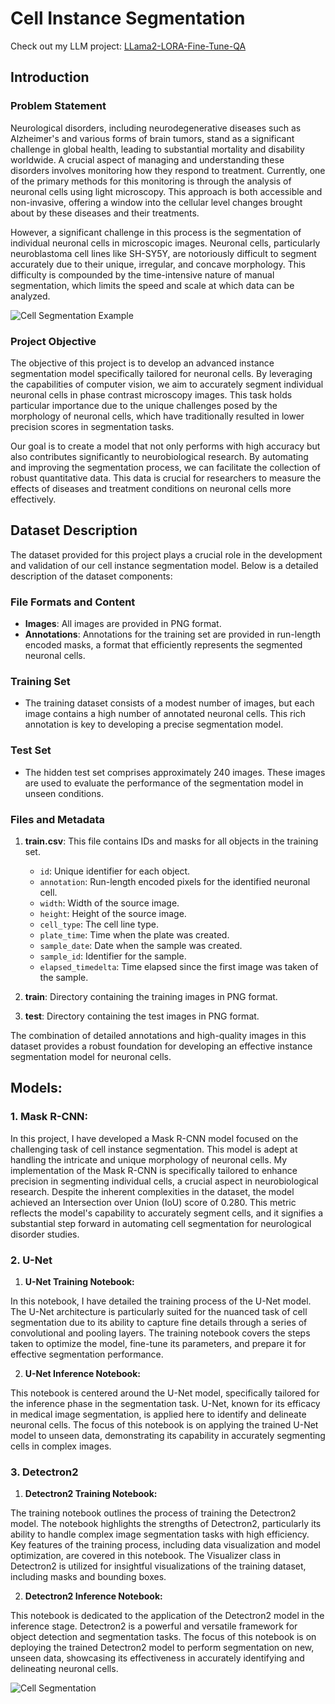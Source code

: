 # Cell Instance Segmentation

Check out my LLM project: [LLama2-LORA-Fine-Tune-QA](https://github.com/rohit-sahoo/LLama2-LORA-Fine-Tune-QA)

## Introduction
### Problem Statement
Neurological disorders, including neurodegenerative diseases such as Alzheimer's and various forms of brain tumors, stand as a significant challenge in global health, leading to substantial mortality and disability worldwide. A crucial aspect of managing and understanding these disorders involves monitoring how they respond to treatment. Currently, one of the primary methods for this monitoring is through the analysis of neuronal cells using light microscopy. This approach is both accessible and non-invasive, offering a window into the cellular level changes brought about by these diseases and their treatments.

However, a significant challenge in this process is the segmentation of individual neuronal cells in microscopic images. Neuronal cells, particularly neuroblastoma cell lines like SH-SY5Y, are notoriously difficult to segment accurately due to their unique, irregular, and concave morphology. This difficulty is compounded by the time-intensive nature of manual segmentation, which limits the speed and scale at which data can be analyzed.

![Cell Segmentation Example](https://github.com/rohit-sahoo/Cell_Instance_Segmentation/blob/main/segmentation.png "Cell Segmentation")



### Project Objective
The objective of this project is to develop an advanced instance segmentation model specifically tailored for neuronal cells. By leveraging the capabilities of computer vision, we aim to accurately segment individual neuronal cells in phase contrast microscopy images. This task holds particular importance due to the unique challenges posed by the morphology of neuronal cells, which have traditionally resulted in lower precision scores in segmentation tasks.

Our goal is to create a model that not only performs with high accuracy but also contributes significantly to neurobiological research. By automating and improving the segmentation process, we can facilitate the collection of robust quantitative data. This data is crucial for researchers to measure the effects of diseases and treatment conditions on neuronal cells more effectively.

## Dataset Description

The dataset provided for this project plays a crucial role in the development and validation of our cell instance segmentation model. Below is a detailed description of the dataset components:

### File Formats and Content
- **Images**: All images are provided in PNG format.
- **Annotations**: Annotations for the training set are provided in run-length encoded masks, a format that efficiently represents the segmented neuronal cells.

### Training Set
- The training dataset consists of a modest number of images, but each image contains a high number of annotated neuronal cells. This rich annotation is key to developing a precise segmentation model.

### Test Set
- The hidden test set comprises approximately 240 images. These images are used to evaluate the performance of the segmentation model in unseen conditions.

### Files and Metadata
1. **train.csv**: This file contains IDs and masks for all objects in the training set.
   - `id`: Unique identifier for each object.
   - `annotation`: Run-length encoded pixels for the identified neuronal cell.
   - `width`: Width of the source image.
   - `height`: Height of the source image.
   - `cell_type`: The cell line type.
   - `plate_time`: Time when the plate was created.
   - `sample_date`: Date when the sample was created.
   - `sample_id`: Identifier for the sample.
   - `elapsed_timedelta`: Time elapsed since the first image was taken of the sample.

2. **train**: Directory containing the training images in PNG format.
3. **test**: Directory containing the test images in PNG format.

The combination of detailed annotations and high-quality images in this dataset provides a robust foundation for developing an effective instance segmentation model for neuronal cells.


## Models:

### 1. Mask R-CNN:

In this project, I have developed a Mask R-CNN model focused on the challenging task of cell instance segmentation. This model is adept at handling the intricate and unique morphology of neuronal cells. My implementation of the Mask R-CNN is specifically tailored to enhance precision in segmenting individual cells, a crucial aspect in neurobiological research. Despite the inherent complexities in the dataset, the model achieved an Intersection over Union (IoU) score of 0.280. This metric reflects the model's capability to accurately segment cells, and it signifies a substantial step forward in automating cell segmentation for neurological disorder studies.

### 2. U-Net

1. **U-Net Training Notebook:**

In this notebook, I have detailed the training process of the U-Net model. The U-Net architecture is particularly suited for the nuanced task of cell segmentation due to its ability to capture fine details through a series of convolutional and pooling layers. The training notebook covers the steps taken to optimize the model, fine-tune its parameters, and prepare it for effective segmentation performance.

2. **U-Net Inference Notebook:**

This notebook is centered around the U-Net model, specifically tailored for the inference phase in the segmentation task. U-Net, known for its efficacy in medical image segmentation, is applied here to identify and delineate neuronal cells. The focus of this notebook is on applying the trained U-Net model to unseen data, demonstrating its capability in accurately segmenting cells in complex images.

### 3. Detectron2

1. **Detectron2 Training Notebook:**

The training notebook outlines the process of training the Detectron2 model. The notebook highlights the strengths of Detectron2, particularly its ability to handle complex image segmentation tasks with high efficiency. Key features of the training process, including data visualization and model optimization, are covered in this notebook. The Visualizer class in Detectron2 is utilized for insightful visualizations of the training dataset, including masks and bounding boxes.

2. **Detectron2 Inference Notebook:**

This notebook is dedicated to the application of the Detectron2 model in the inference stage. Detectron2 is a powerful and versatile framework for object detection and segmentation tasks. The focus of this notebook is on deploying the trained Detectron2 model to perform segmentation on new, unseen data, showcasing its effectiveness in accurately identifying and delineating neuronal cells.


![Cell Segmentation](https://github.com/rohit-sahoo/Cell_Instance_Segmentation/blob/main/Detectron%20Prediction%201.png  "Detectron Segmentation")
